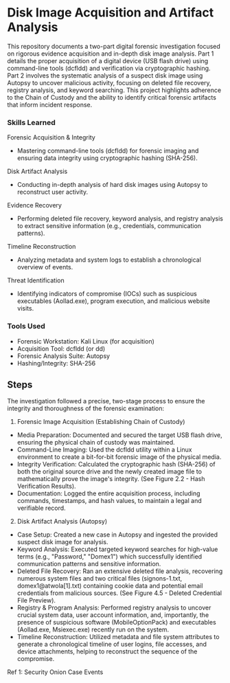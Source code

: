 # Disk Image Acquisition and Artifact Analysis

This repository documents a two-part digital forensic investigation focused on rigorous evidence acquisition and in-depth disk image analysis. Part 1 details the proper acquisition of a digital device (USB flash drive) using command-line tools (dcfldd) and verification via cryptographic hashing. Part 2 involves the systematic analysis of a suspect disk image using Autopsy to uncover malicious activity, focusing on deleted file recovery, registry analysis, and keyword searching. This project highlights adherence to the Chain of Custody and the ability to identify critical forensic artifacts that inform incident response.

### Skills Learned

Forensic Acquisition & Integrity
- Mastering command-line tools (dcfldd) for forensic imaging and ensuring data integrity using cryptographic hashing (SHA-256).

Disk Artifact Analysis
- Conducting in-depth analysis of hard disk images using Autopsy to reconstruct user activity.

Evidence Recovery
- Performing deleted file recovery, keyword analysis, and registry analysis to extract sensitive information (e.g., credentials, communication patterns).

Timeline Reconstruction
- Analyzing metadata and system logs to establish a chronological overview of events.

Threat Identification
- Identifying indicators of compromise (IOCs) such as suspicious executables (Aollad.exe), program execution, and malicious website visits.

### Tools Used

- Forensic Workstation: Kali Linux (for acquisition)
- Acquisition Tool: dcfldd (or dd)
- Forensic Analysis Suite: Autopsy
- Hashing/Integrity: SHA-256

## Steps

The investigation followed a precise, two-stage process to ensure the integrity and thoroughness of the forensic examination:

1. Forensic Image Acquisition (Establishing Chain of Custody)

- Media Preparation: Documented and secured the target USB flash drive, ensuring the physical chain of custody was maintained.
- Command-Line Imaging: Used the dcfldd utility within a Linux environment to create a bit-for-bit forensic image of the physical media.
- Integrity Verification: Calculated the cryptographic hash (SHA-256) of both the original source drive and the newly created image file to mathematically prove the image's integrity. (See Figure 2.2 - Hash Verification Results).
- Documentation: Logged the entire acquisition process, including commands, timestamps, and hash values, to maintain a legal and verifiable record.

2. Disk Artifact Analysis (Autopsy)

- Case Setup: Created a new case in Autopsy and ingested the provided suspect disk image for analysis.
- Keyword Analysis: Executed targeted keyword searches for high-value terms (e.g., "Password," "Domex1") which successfully identified communication patterns and sensitive information.
- Deleted File Recovery: Ran an extensive deleted file analysis, recovering numerous system files and two critical files (signons-1.txt, domex1@atwola[1].txt) containing cookie data and potential email credentials from malicious sources. (See Figure 4.5 - Deleted Credential File Preview).
- Registry & Program Analysis: Performed registry analysis to uncover crucial system data, user account information, and, importantly, the presence of suspicious software (MobileOptionPack) and executables (Aollad.exe, Msiexec.exe) recently run on the system.
- Timeline Reconstruction: Utilized metadata and file system attributes to generate a chronological timeline of user logins, file accesses, and device attachments, helping to reconstruct the sequence of the compromise.

 Ref 1: Security Onion Case Events
